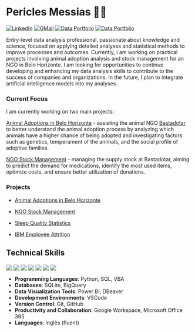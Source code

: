 # Pericles Messias 👋🏼

[![LinkedIn](https://img.shields.io/badge/LinkedIn-0077B5?style=for-the-badge&logo=linkedin&logoColor=white)](https://www.linkedin.com/in/pericles-messias) 
[![GMail](https://img.shields.io/badge/Gmail-D14836?style=for-the-badge&logo=gmail&logoColor=white)](mailto:periclesrmessias@gmail.com) 
[![Data Portfolio](https://img.shields.io/badge/Data%20Portfolio%20(EN%20US)-222222?style=for-the-badge&logo=GitHub%20Pages&logoColor=white)](https://periclesrmessias.github.io/portfolio/) 
[![Data Portfolio](https://img.shields.io/badge/Portfólio%20de%20Dados%20(PT%20BR)-222222?style=for-the-badge&logo=GitHub%20Pages&logoColor=white)](https://periclesrmessias.github.io/portfolio/)

Entry-level data analysis professional, passionate about knowledge and science, focused on applying detailed analyses and statistical methods to improve processes and outcomes. Currently, I am working on practical projects involving animal adoption analysis and stock management for an NGO in Belo Horizonte. I am looking for opportunities to continue developing and enhancing my data analysis skills to contribute to the success of companies and organizations. In the future, I plan to integrate artificial intelligence models into my analyses.


### Current Focus

I am currently working on two main projects:

[Animal Adoptions in Belo Horizonte](https://github.com/periclesrmessias/bastadotar/tree/main/ado%C3%A7%C3%B5es) - assisting the animal NGO [Bastadotar](https://www.instagram.com/bast.adotar) to better understand the animal adoption process by analyzing which animals have a higher chance of being adopted and investigating factors such as genetics, temperament of the animals, and the social profile of adoptive families.

[NGO Stock Management](https://github.com/periclesrmessias/bastadotar/tree/main/estoque) - managing the supply stock at Bastadotar, aiming to predict the demand for medications, identify the most used items, optimize costs, and ensure better utilization of donations.



### Projects

- [Animal Adoptions in Belo Horizonte](https://github.com/periclesrmessias/bastadotar/tree/main/ado%C3%A7%C3%B5es)

- [NGO Stock Management](https://github.com/periclesrmessias/bastadotar/tree/main/estoque)

- [Sleep Quality Statistics](https://github.com/periclesrmessias/sleep-quality-statistics)

- [IBM Employee Attrition](https://github.com/periclesrmessias/ibm-employee-attrition)

## Technical Skills

<div style="display: inline_block">
  <img align="center" src="https://img.shields.io/badge/Python-FFD43B?style=for-the-badge&logo=python&logoColor=blue" />
  <img align="center" src="https://img.shields.io/badge/BigQuery-F9AB00?style=flat&logo=googlecloud&logoColor=white" />
  <img align="center" src="https://img.shields.io/badge/Sqlite-003B57?style=for-the-badge&logo=sqlite&logoColor=white" />
  <img align="center" src="https://img.shields.io/badge/VSCode-0078D4?style=for-the-badge&logo=visual%20studio%20code&logoColor=white" />
  <img align="center" src="https://img.shields.io/badge/Power_BI-F2C94C?style=flat&logo=powerbi&logoColor=black" />
  <img align="center" src="https://img.shields.io/badge/Google_Workspace-4285F4?style=flat&logo=google&logoColor=white" />
  <img align="center" src="https://img.shields.io/badge/Microsoft_Office_365-0078D4?style=flat&logo=microsoft&logoColor=white" />
</div>

- **Programming Languages**: Python, SQL, VBA
- **Databases**: SQLite, BigQuery
- **Data Visualization Tools**: Power BI, DBeaver
- **Development Environments**: VSCode
- **Version Control**: Git, GitHub
- **Productivity and Collaboration**: Google Workspace, Microsoft Office 365
- **Languages**: Inglês (fluent)
